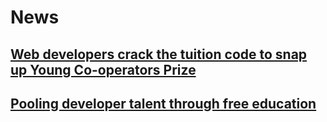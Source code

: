 # News

## [Web developers crack the tuition code to snap up Young Co-operators Prize](/ycp)

## [Pooling developer talent through free education](/computerweekly)